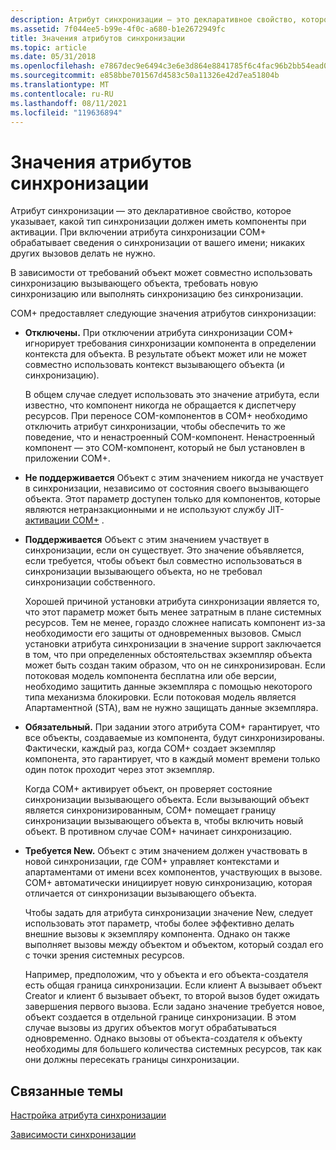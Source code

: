 ```yaml
---
description: Атрибут синхронизации — это декларативное свойство, которое указывает, какой тип синхронизации должен иметь компоненты при активации.
ms.assetid: 7f044ee5-b99e-4f0c-a680-b1e2672949fc
title: Значения атрибутов синхронизации
ms.topic: article
ms.date: 05/31/2018
ms.openlocfilehash: e7867dec9e6494c3e6e3d864e8841785f6c4fac96b2bb54ead0f24b0cbe7ea6b
ms.sourcegitcommit: e858bbe701567d4583c50a11326e42d7ea51804b
ms.translationtype: MT
ms.contentlocale: ru-RU
ms.lasthandoff: 08/11/2021
ms.locfileid: "119636894"
---
```

# <a name="synchronization-attribute-values"></a>Значения атрибутов синхронизации

Атрибут синхронизации — это декларативное свойство, которое указывает, какой тип синхронизации должен иметь компоненты при активации. При включении атрибута синхронизации COM+ обрабатывает сведения о синхронизации от вашего имени; никаких других вызовов делать не нужно.

В зависимости от требований объект может совместно использовать синхронизацию вызывающего объекта, требовать новую синхронизацию или выполнять синхронизацию без синхронизации.

COM+ предоставляет следующие значения атрибутов синхронизации:

-   **Отключены.** При отключении атрибута синхронизации COM+ игнорирует требования синхронизации компонента в определении контекста для объекта. В результате объект может или не может совместно использовать контекст вызывающего объекта (и синхронизацию).

    В общем случае следует использовать это значение атрибута, если известно, что компонент никогда не обращается к диспетчеру ресурсов. При переносе COM-компонентов в COM+ необходимо отключить атрибут синхронизации, чтобы обеспечить то же поведение, что и ненастроенный COM-компонент. Ненастроенный компонент — это COM-компонент, который не был установлен в приложении COM+.

-   **Не поддерживается** Объект с этим значением никогда не участвует в синхронизации, независимо от состояния своего вызывающего объекта. Этот параметр доступен только для компонентов, которые являются нетранзакционными и не используют службу JIT- [активации COM+](com--just-in-time-activation.md) .

-   **Поддерживается** Объект с этим значением участвует в синхронизации, если он существует. Это значение объявляется, если требуется, чтобы объект был совместно использоваться в синхронизации вызывающего объекта, но не требовал синхронизации собственного.

    Хорошей причиной установки атрибута синхронизации является то, что этот параметр может быть менее затратным в плане системных ресурсов. Тем не менее, гораздо сложнее написать компонент из-за необходимости его защиты от одновременных вызовов. Смысл установки атрибута синхронизации в значение support заключается в том, что при определенных обстоятельствах экземпляр объекта может быть создан таким образом, что он не синхронизирован. Если потоковая модель компонента бесплатна или обе версии, необходимо защитить данные экземпляра с помощью некоторого типа механизма блокировки. Если потоковая модель является Апартаментной (STA), вам не нужно защищать данные экземпляра.

-   **Обязательный.** При задании этого атрибута COM+ гарантирует, что все объекты, создаваемые из компонента, будут синхронизированы. Фактически, каждый раз, когда COM+ создает экземпляр компонента, это гарантирует, что в каждый момент времени только один поток проходит через этот экземпляр.

    Когда COM+ активирует объект, он проверяет состояние синхронизации вызывающего объекта. Если вызывающий объект является синхронизированным, COM+ помещает границу синхронизации вызывающего объекта в, чтобы включить новый объект. В противном случае COM+ начинает синхронизацию.

-   **Требуется New.** Объект с этим значением должен участвовать в новой синхронизации, где COM+ управляет контекстами и апартаментами от имени всех компонентов, участвующих в вызове. COM+ автоматически инициирует новую синхронизацию, которая отличается от синхронизации вызывающего объекта.

    Чтобы задать для атрибута синхронизации значение New, следует использовать этот параметр, чтобы более эффективно делать внешние вызовы к экземпляру компонента. Однако он также выполняет вызовы между объектом и объектом, который создал его с точки зрения системных ресурсов.

    Например, предположим, что у объекта и его объекта-создателя есть общая граница синхронизации. Если клиент A вызывает объект Creator и клиент б вызывает объект, то второй вызов будет ожидать завершения первого вызова. Если задано значение требуется новое, объект создается в отдельной границе синхронизации. В этом случае вызовы из других объектов могут обрабатываться одновременно. Однако вызовы от объекта-создателя к объекту необходимы для большего количества системных ресурсов, так как они должны пересекать границы синхронизации.

## <a name="related-topics"></a>Связанные темы

<dl> <dt>

[Настройка атрибута синхронизации](setting-the-synchronization-attribute.md)
</dt> <dt>

[Зависимости синхронизации](synchronization-dependencies.md)
</dt> </dl>

 

 



